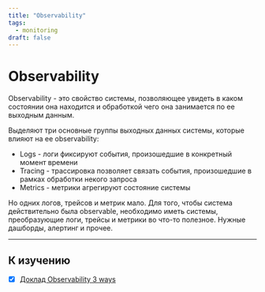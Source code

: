 ```yaml
---
title: "Observability"
tags: 
  - monitoring
draft: false
---
```


# Observability

Observability - это свойство системы, позволяющее увидеть в каком состоянии она находится и обработкой чего она занимается по ее выходным данным.

Выделяют три основные группы выходных данных системы, которые влияют на ее observability:
- Logs - логи фиксируют события, произошедшие в конкретный момент времени
- Tracing - трассировка позволяет связать события, произошедшие в рамках обработки некого запроса
- Metrics - метрики агрегируют состояние системы

Но одних логов, трейсов и метрик мало. 
Для того, чтобы система действительно была observable, необходимо иметь системы, преобразующие логи, трейсы и метрики во что-то полезное.
Нужные дашборды, алертинг и прочее.

---
## К изучению

- [X] [Доклад Observability 3 ways](https://www.dotconferences.com/2017/04/adrian-cole-observability-3-ways-logging-metrics-tracing)